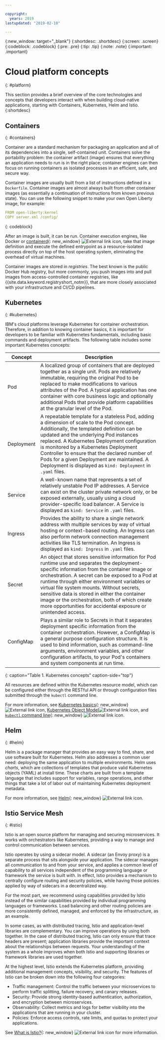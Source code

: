 ```yaml
---

copyright:
  years: 2019
lastupdated: "2019-02-10"

---
```


{:new_window: target="_blank"}
{:shortdesc: .shortdesc}
{:screen: .screen}
{:codeblock: .codeblock}
{:pre: .pre}
{:tip: .tip}
{:note: .note}
{:important: .important}

# Cloud platform concepts
{: #platform}

This section provides a brief overview of the core technologies and concepts that developers interact with when building cloud-native applications, starting with Containers, Kubernetes, Helm and Istio.
{:shortdesc}

## Containers
{: #containers}

Container are a standard mechanism for packaging an application and all of its dependencies into a single, self-contained unit. Containers solve the portability problem: the container artifact (image) ensures that everything an application needs to run is in the right place; container engines can then focus on running containers as isolated processes in an efficient, safe, and secure way.

Container images are usually built from a list of instructions defined in a `Dockerfile`. Container images are almost always built from other container images (as essentially a continuation of instructions from known previous state). You can use the following snippet to make your own Open Liberty image, for example:

```yaml
FROM open-liberty:kernel
COPY server.xml /config/
```
{: codeblock}

After an image is built, it can be run. Container execution engines, like Docker or [containerd](https://containerd.io/){: new_window} ![External link icon](../icons/launch-glyph.svg "External link icon"), take that image definition and execute the defined entrypoint as a resource-isolated process directly on top of the host operating system, eliminating the overhead of virtual machines.

Container images are stored in *registries*. The best known is the public Docker Hub registry, but more commonly, you push images into and pull images from access-controlled container registries, like {{site.data.keyword.registryshort_notm}}, that are more closely associated with your infrastructure and CI/CD pipelines.

## Kubernetes
{: #kubernetes}

IBM's cloud platforms leverage Kubernetes for container orchestration. Therefore, in addition to knowing container basics, it is important for developers to be familiar with Kubernetes fundamentals, including basic commands and deployment artifacts. The following table includes some important Kubernetes concepts:

| Concept | Description |
|---------|-------------|
| Pod | A localized group of containers that are deployed together as a single unit. Pods are relatively immutable, requiring the original Pod to be replaced to make modifications to various attributes of the Pod. A typical application has one container with core business logic and optionally additional Pods that provide platform capabilities at the granular level of the Pod. |
| Deployment | A repeatable template for a stateless Pod, adding a dimension of scale to the Pod concept. Additionally, the templated definition can be updated and the underlying Pod instances replaced. A Kubernetes Deployment configuration is monitored by a Kubernetes Deployment Controller to ensure that the declared number of Pods for a given Deployment are maintained. A Deployment is displayed as `kind: Deployment` in `.yaml` files. |
| Service | A well-known name that represents a set of relatively unstable Pod IP addresses. A Service can exist on the cluster private network only, or be exposed externally, usually using a cloud provider-specific load balancer. A Service is displayed as `kind: Service` in `.yaml` files. |
| Ingress | Provides the ability to share a single network address with multiple services by way of virtual hosting or context-based routing. An Ingress can also perform network connection management activities like TLS termination. An Ingress is displayed as `kind: Ingress` in `.yaml` files. |
| Secret | An object that stores sensitive information for Pod runtime use and separates the deployment-specific information from the container image or orchestration. A secret can be exposed to a Pod at runtime through either environment variables or virtual file system mounts. Without secrets, sensitive data is stored in either the container image or the orchestration, both of which create more opportunities for accidental exposure or unintended access. |
| ConfigMap | Plays a similar role to Secrets in that it separates deployment specific information from the container orchestration. However, a ConfigMap is a general purpose configuration structure. It is used to bind information, such as command-line arguments, environment variables, and other configuration artifacts, to your Pod's containers and system components at run time. | 
{: caption="Table 1. Kubernetes concepts" caption-side="top"}

All resources are defined within the Kubernetes resource model, which can be configured either through the RESTful API or through configuration files submitted through the `kubectl` command line.

For more information, see [Kubernetes basics](https://kubernetes.io/docs/tutorials/kubernetes-basics/){: new_window} ![External link icon](../icons/launch-glyph.svg "External link icon"), [Kubernetes Object Model](https://kubernetes.io/docs/concepts/overview/working-with-objects/kubernetes-objects/)![External link icon](../icons/launch-glyph.svg "External link icon"), and [`kubectl` command line](https://kubernetes.io/docs/reference/kubectl/overview/){: new_window} ![External link icon](../icons/launch-glyph.svg "External link icon"). 

## Helm
{: #helm}

Helm is a package manager that provides an easy way to find, share, and use software built for Kubernetes. Helm also addresses a common user need: deploying the same application to multiple environments. Helm uses *charts*, which are collections of templates that produce valid Kubernetes objects (YAML) at install time. These charts are built from a template language that includes support for variables, range operations, and other things that take a lot of labor out of maintaining Kubernetes deployment metadata.

For more information, see [Helm](https://helm.sh/){: new_window} ![External link icon](../icons/launch-glyph.svg "External link icon").

## Istio Service Mesh
{: #istio}

Istio is an open source platform for managing and securing microservices. It works with orchestrators like Kubernetes, providing a way to manage and control communication between services.

Istio operates by using a sidecar model. A sidecar (an Envoy proxy) is a separate process that sits alongside your application. The sidecar manages all communication to and from your service, and applies a common level of capability to all services independent of the programming language or framework the service is built with. In effect, Istio provides a mechanism to centrally configure routing and security policies, while having those policies applied by way of sidecars in a decentralized way.

For the most part, we recommend using capabilities provided by Istio instead of the similar capabilities provided by individual programming languages or frameworks. Load balancing and other routing policies are more consistently defined, managed, and enforced by the infrastructure, as an example.

In some cases, as with distributed tracing, Istio and application-level libraries are complementary. You can improve operations by using both together. In the case of distributed tracing, Istio can only ensure that trace headers are present; application libraries provide the important context about the relationships between requests. Your understanding of the system as a whole improves when both Istio and supporting libraries or framework libraries are used together.

At the highest level, Istio extends the Kubernetes platform, providing additional management concepts, visibility, and security. The features of Istio can be broken down into the following four categories:

* Traffic management: Control the traffic between your microservices to perform traffic splitting, failure recovery, and canary releases.
* Security: Provide strong identity-based authentication, authorization, and encryption between microservices.
* Observability: Collect metrics and logs for better visibility into the applications that are running in your cluster.
* Policies: Enforce access controls, rate limits, and quotas to protect your applications.

See [What is Istio?](https://istio.io/docs/concepts/what-is-istio/){: new_window} ![External link icon](../icons/launch-glyph.svg "External link icon") for more information.



